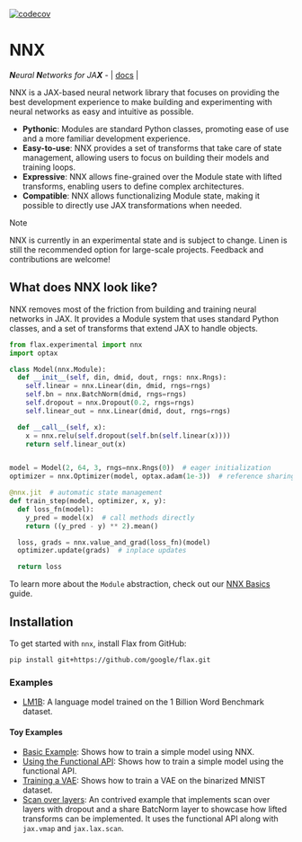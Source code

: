 [![codecov](https://codecov.io/gh/cgarciae/nnx/branch/main/graph/badge.svg?token=VqJjL474Z7)](https://codecov.io/gh/cgarciae/nnx)

# NNX

_**N**eural **N**etworks for JA**X**_ - | [docs](https://flax.readthedocs.io/en/latest/experimental/nnx/index.html) |

NNX is a JAX-based neural network library that focuses on providing the best development experience to make
building and experimenting with neural networks as easy and intuitive as possible.

* **Pythonic**: Modules are standard Python classes, promoting ease of use and a more familiar
  development experience.
* **Easy-to-use**: NNX provides a set of transforms that take care of state management, allowing
  users to focus on building their models and training loops.
* **Expressive**: NNX allows fine-grained over the Module state with lifted transforms, enabling
  users to define complex architectures.
* **Compatible**: NNX allows functionalizing Module state, making it possible to directly use JAX
  transformations when needed.

> [!NOTE]
> NNX is currently in an experimental state and is subject to change. Linen is still the
   recommended option for large-scale projects. Feedback and contributions are welcome!


## What does NNX look like?

NNX removes most of the friction from building and training neural networks in JAX. It provides
a Module system that uses standard Python classes, and a set of transforms that extend
JAX to handle objects.

```python
from flax.experimental import nnx
import optax

class Model(nnx.Module):
  def __init__(self, din, dmid, dout, rngs: nnx.Rngs):
    self.linear = nnx.Linear(din, dmid, rngs=rngs)
    self.bn = nnx.BatchNorm(dmid, rngs=rngs)
    self.dropout = nnx.Dropout(0.2, rngs=rngs)
    self.linear_out = nnx.Linear(dmid, dout, rngs=rngs)

  def __call__(self, x):
    x = nnx.relu(self.dropout(self.bn(self.linear(x))))
    return self.linear_out(x)


model = Model(2, 64, 3, rngs=nnx.Rngs(0))  # eager initialization
optimizer = nnx.Optimizer(model, optax.adam(1e-3))  # reference sharing

@nnx.jit  # automatic state management
def train_step(model, optimizer, x, y):
  def loss_fn(model):
    y_pred = model(x)  # call methods directly
    return ((y_pred - y) ** 2).mean()

  loss, grads = nnx.value_and_grad(loss_fn)(model)
  optimizer.update(grads)  # inplace updates

  return loss
```

To learn more about the `Module` abstraction, check out our [NNX Basics](https://flax.readthedocs.io/en/latest/experimental/nnx/nnx_basics.html#) guide.

## Installation

To get started with `nnx`, install Flax from GitHub:
```
pip install git+https://github.com/google/flax.git
```

### Examples

* [LM1B](https://github.com/google/flax/tree/main/flax/experimental/nnx/examples/lm1b): A language model trained on the 1 Billion Word Benchmark dataset.

#### Toy Examples
* [Basic Example](https://github.com/google/flax/tree/main/flax/experimental/nnx/examples/toy_examples/02_lifted_transforms.py): Shows how to train a simple model using NNX.
* [Using the Functional API](https://github.com/google/flax/tree/main/flax/experimental/nnx/examples/toy_examples/01_functional_api.py): Shows how to train a simple model using the functional API.
* [Training a VAE](https://github.com/google/flax/tree/main/flax/experimental/nnx/examples/toy_examples/05_vae.py): Shows how to train a VAE on the binarized MNIST dataset.
* [Scan over layers](https://github.com/google/flax/tree/main/flax/experimental/nnx/examples/toy_examples/06_scan_over_layers.py): An contrived example that implements scan over layers with dropout and a share BatcNorm layer to showcase how lifted transforms can be implemented. It uses the functional API along with `jax.vmap` and `jax.lax.scan`.
